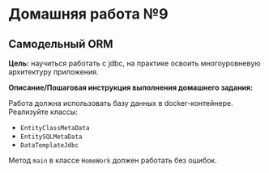 # Домашняя работа №9

## Самодельный ORM

**Цель:** научиться работать с jdbc, на практике освоить многоуровневую архитектуру приложения.

**Описание/Пошаговая инструкция выполнения домашнего задания:**

Работа должна использовать базу данных в docker-контейнере.
Реализуйте классы:

* `EntityClassMetaData`
* `EntitySQLMetaData`
* `DataTemplateJdbc`

Метод `main` в классе `HomeWork` должен работать без ошибок.
